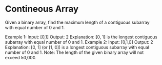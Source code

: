 #   Contineous Array

Given a binary array, find the maximum length of a contiguous subarray with equal number of 0 and 1.

Example 1:
Input: [0,1]
Output: 2
Explanation: [0, 1] is the longest contiguous subarray with equal number of 0 and 1.
Example 2:
Input: [0,1,0]
Output: 2
Explanation: [0, 1] (or [1, 0]) is a longest contiguous subarray with equal number of 0 and 1.
Note: The length of the given binary array will not exceed 50,000.